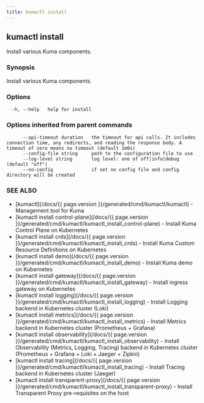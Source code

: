 ```yaml
---
title: kumactl install
---
```

## kumactl install

Install various Kuma components.

### Synopsis

Install various Kuma components.

### Options

```
  -h, --help   help for install
```

### Options inherited from parent commands

```
      --api-timeout duration   the timeout for api calls. It includes connection time, any redirects, and reading the response body. A timeout of zero means no timeout (default 1m0s)
      --config-file string     path to the configuration file to use
      --log-level string       log level: one of off|info|debug (default "off")
      --no-config              if set no config file and config directory will be created
```

### SEE ALSO

* [kumactl](/docs/{{ page.version }}/generated/cmd/kumactl/kumactl)	 - Management tool for Kuma
* [kumactl install control-plane](/docs/{{ page.version }}/generated/cmd/kumactl/kumactl_install_control-plane)	 - Install Kuma Control Plane on Kubernetes
* [kumactl install crds](/docs/{{ page.version }}/generated/cmd/kumactl/kumactl_install_crds)	 - Install Kuma Custom Resource Definitions on Kubernetes
* [kumactl install demo](/docs/{{ page.version }}/generated/cmd/kumactl/kumactl_install_demo)	 - Install Kuma demo on Kubernetes
* [kumactl install gateway](/docs/{{ page.version }}/generated/cmd/kumactl/kumactl_install_gateway)	 - Install ingress gateway on Kubernetes
* [kumactl install logging](/docs/{{ page.version }}/generated/cmd/kumactl/kumactl_install_logging)	 - Install Logging backend in Kubernetes cluster (Loki)
* [kumactl install metrics](/docs/{{ page.version }}/generated/cmd/kumactl/kumactl_install_metrics)	 - Install Metrics backend in Kubernetes cluster (Prometheus + Grafana)
* [kumactl install observability](/docs/{{ page.version }}/generated/cmd/kumactl/kumactl_install_observability)	 - Install Observability (Metrics, Logging, Tracing) backend in Kubernetes cluster (Prometheus + Grafana + Loki + Jaeger + Zipkin)
* [kumactl install tracing](/docs/{{ page.version }}/generated/cmd/kumactl/kumactl_install_tracing)	 - Install Tracing backend in Kubernetes cluster (Jaeger)
* [kumactl install transparent-proxy](/docs/{{ page.version }}/generated/cmd/kumactl/kumactl_install_transparent-proxy)	 - Install Transparent Proxy pre-requisites on the host

